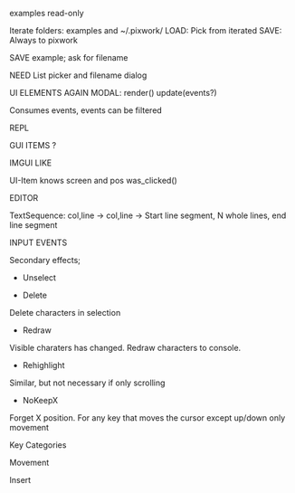 

examples read-only

Iterate folders: examples and ~/.pixwork/
LOAD: Pick from iterated
SAVE: Always to pixwork

SAVE example; ask for filename

NEED List picker and filename dialog

UI ELEMENTS AGAIN
MODAL:
  render()
  update(events?)

Consumes events, events can be filtered





REPL

GUI ITEMS ?

IMGUI LIKE

UI-Item
 knows screen and pos
 was_clicked()
   

EDITOR

TextSequence: col,line -> col,line
-> Start line segment, N whole lines, end line segment

INPUT EVENTS

Secondary effects;

* Unselect

* Delete

Delete characters in selection

* Redraw

Visible charaters has changed. Redraw characters to console.

* Rehighlight

Similar, but not necessary if only scrolling

* NoKeepX

Forget X position. For any key that moves the cursor except up/down only movement

Key Categories

Movement

Insert



